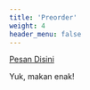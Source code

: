 ```yaml
---
title: 'Preorder'
weight: 4
header_menu: false
---
```

[Pesan Disini](https://forms.gle/t4AgiraeAwsWQCWr9)

Yuk, makan enak!

